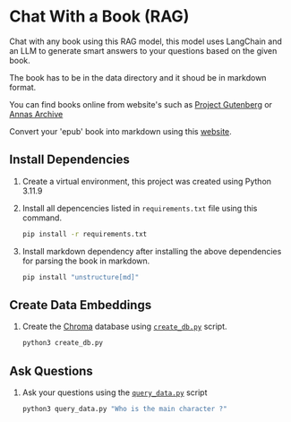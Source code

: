 # Chat With a Book (RAG)

Chat with any book using this RAG model, this model uses LangChain and an LLM to generate smart answers to your questions based on the given book.

The book has to be in the data directory and it shoud be in markdown format.

You can find books online from website's such as [Project Gutenberg](https://www.gutenberg.org/) or [Annas Archive](https://annas-archive.org/)

Convert your 'epub' book into markdown using this [website](https://www.zamzar.com/convert/epub-to-md/).

## Install Dependencies 

1. Create a virtual environment, this project was created using Python 3.11.9
2. Install all depencencies listed in `requirements.txt` file using this command.

    ```bash
    pip install -r requirements.txt
    ````
3. Install markdown dependency after installing the above dependencies for parsing the book in markdown.
    ```bash
    pip install "unstructure[md]"
    ```

## Create Data Embeddings
1. Create the [Chroma](https://docs.trychroma.com/) database using [`create_db.py`](./create_db.py) script.

    ```bash
    python3 create_db.py
    ```

## Ask Questions
1. Ask your questions using the [`query_data.py`](./query_data.py) script
    ```bash
    python3 query_data.py "Who is the main character ?"
